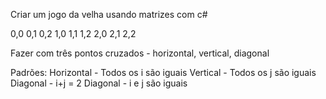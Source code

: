 Criar um jogo da velha usando matrizes com c#

0,0 0,1 0,2
1,0 1,1 1,2 
2,0 2,1 2,2

Fazer com três pontos cruzados - horizontal, vertical, diagonal

Padrões:
Horizontal - Todos os i são iguais
Vertical - Todos os j são iguais
Diagonal - i+j = 2
Diagonal - i e j são iguais